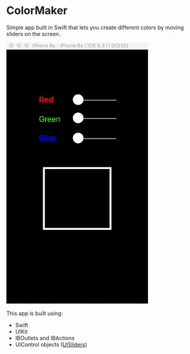 # ColorMaker

Simple app built in Swift that lets you create different colors by moving sliders on the screen. 

![ColorMaker app demo](https://github.com/ayunav/ColorMaker/blob/master/ColorMakerDemo.gif)

This app is built using: 


- Swift 
- UIKit
- IBOutlets and IBActions
- UIControl objects ([UISliders](https://developer.apple.com/library/ios/documentation/UIKit/Reference/UISlider_Class/))
